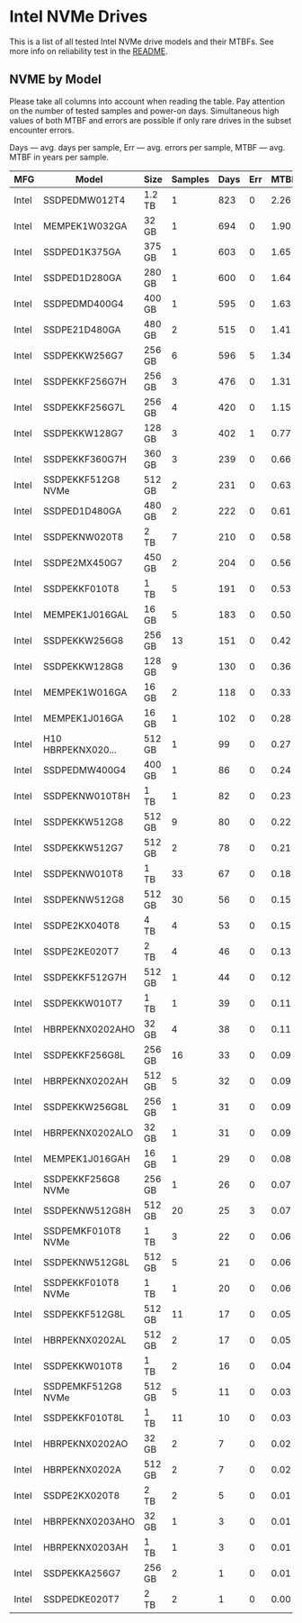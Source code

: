 Intel NVMe Drives
=================

This is a list of all tested Intel NVMe drive models and their MTBFs. See more
info on reliability test in the [README](https://github.com/linuxhw/SMART).

NVME by Model
------------

Please take all columns into account when reading the table. Pay attention on the
number of tested samples and power-on days. Simultaneous high values of both MTBF
and errors are possible if only rare drives in the subset encounter errors.

Days   — avg. days per sample,
Err    — avg. errors per sample,
MTBF   — avg. MTBF in years per sample.

| MFG       | Model              | Size   | Samples | Days  | Err   | MTBF   |
|-----------|--------------------|--------|---------|-------|-------|--------|
| Intel     | SSDPEDMW012T4      | 1.2 TB | 1       | 823   | 0     | 2.26   |
| Intel     | MEMPEK1W032GA      | 32 GB  | 1       | 694   | 0     | 1.90   |
| Intel     | SSDPED1K375GA      | 375 GB | 1       | 603   | 0     | 1.65   |
| Intel     | SSDPED1D280GA      | 280 GB | 1       | 600   | 0     | 1.64   |
| Intel     | SSDPEDMD400G4      | 400 GB | 1       | 595   | 0     | 1.63   |
| Intel     | SSDPE21D480GA      | 480 GB | 2       | 515   | 0     | 1.41   |
| Intel     | SSDPEKKW256G7      | 256 GB | 6       | 596   | 5     | 1.34   |
| Intel     | SSDPEKKF256G7H     | 256 GB | 3       | 476   | 0     | 1.31   |
| Intel     | SSDPEKKF256G7L     | 256 GB | 4       | 420   | 0     | 1.15   |
| Intel     | SSDPEKKW128G7      | 128 GB | 3       | 402   | 1     | 0.77   |
| Intel     | SSDPEKKF360G7H     | 360 GB | 3       | 239   | 0     | 0.66   |
| Intel     | SSDPEKKF512G8 NVMe | 512 GB | 2       | 231   | 0     | 0.63   |
| Intel     | SSDPED1D480GA      | 480 GB | 2       | 222   | 0     | 0.61   |
| Intel     | SSDPEKNW020T8      | 2 TB   | 7       | 210   | 0     | 0.58   |
| Intel     | SSDPE2MX450G7      | 450 GB | 2       | 204   | 0     | 0.56   |
| Intel     | SSDPEKKF010T8      | 1 TB   | 5       | 191   | 0     | 0.53   |
| Intel     | MEMPEK1J016GAL     | 16 GB  | 5       | 183   | 0     | 0.50   |
| Intel     | SSDPEKKW256G8      | 256 GB | 13      | 151   | 0     | 0.42   |
| Intel     | SSDPEKKW128G8      | 128 GB | 9       | 130   | 0     | 0.36   |
| Intel     | MEMPEK1W016GA      | 16 GB  | 2       | 118   | 0     | 0.33   |
| Intel     | MEMPEK1J016GA      | 16 GB  | 1       | 102   | 0     | 0.28   |
| Intel     | H10 HBRPEKNX020... | 512 GB | 1       | 99    | 0     | 0.27   |
| Intel     | SSDPEDMW400G4      | 400 GB | 1       | 86    | 0     | 0.24   |
| Intel     | SSDPEKNW010T8H     | 1 TB   | 1       | 82    | 0     | 0.23   |
| Intel     | SSDPEKKW512G8      | 512 GB | 9       | 80    | 0     | 0.22   |
| Intel     | SSDPEKKW512G7      | 512 GB | 2       | 78    | 0     | 0.21   |
| Intel     | SSDPEKNW010T8      | 1 TB   | 33      | 67    | 0     | 0.18   |
| Intel     | SSDPEKNW512G8      | 512 GB | 30      | 56    | 0     | 0.15   |
| Intel     | SSDPE2KX040T8      | 4 TB   | 4       | 53    | 0     | 0.15   |
| Intel     | SSDPE2KE020T7      | 2 TB   | 4       | 46    | 0     | 0.13   |
| Intel     | SSDPEKKF512G7H     | 512 GB | 1       | 44    | 0     | 0.12   |
| Intel     | SSDPEKKW010T7      | 1 TB   | 1       | 39    | 0     | 0.11   |
| Intel     | HBRPEKNX0202AHO    | 32 GB  | 4       | 38    | 0     | 0.11   |
| Intel     | SSDPEKKF256G8L     | 256 GB | 16      | 33    | 0     | 0.09   |
| Intel     | HBRPEKNX0202AH     | 512 GB | 5       | 32    | 0     | 0.09   |
| Intel     | SSDPEKKW256G8L     | 256 GB | 1       | 31    | 0     | 0.09   |
| Intel     | HBRPEKNX0202ALO    | 32 GB  | 1       | 31    | 0     | 0.09   |
| Intel     | MEMPEK1J016GAH     | 16 GB  | 1       | 29    | 0     | 0.08   |
| Intel     | SSDPEKKF256G8 NVMe | 256 GB | 1       | 26    | 0     | 0.07   |
| Intel     | SSDPEKNW512G8H     | 512 GB | 20      | 25    | 3     | 0.07   |
| Intel     | SSDPEMKF010T8 NVMe | 1 TB   | 3       | 22    | 0     | 0.06   |
| Intel     | SSDPEKNW512G8L     | 512 GB | 5       | 21    | 0     | 0.06   |
| Intel     | SSDPEKKF010T8 NVMe | 1 TB   | 1       | 20    | 0     | 0.06   |
| Intel     | SSDPEKKF512G8L     | 512 GB | 11      | 17    | 0     | 0.05   |
| Intel     | HBRPEKNX0202AL     | 512 GB | 2       | 17    | 0     | 0.05   |
| Intel     | SSDPEKKW010T8      | 1 TB   | 2       | 16    | 0     | 0.04   |
| Intel     | SSDPEMKF512G8 NVMe | 512 GB | 5       | 11    | 0     | 0.03   |
| Intel     | SSDPEKKF010T8L     | 1 TB   | 11      | 10    | 0     | 0.03   |
| Intel     | HBRPEKNX0202AO     | 32 GB  | 2       | 7     | 0     | 0.02   |
| Intel     | HBRPEKNX0202A      | 512 GB | 2       | 7     | 0     | 0.02   |
| Intel     | SSDPE2KX020T8      | 2 TB   | 2       | 5     | 0     | 0.01   |
| Intel     | HBRPEKNX0203AHO    | 32 GB  | 1       | 3     | 0     | 0.01   |
| Intel     | HBRPEKNX0203AH     | 1 TB   | 1       | 3     | 0     | 0.01   |
| Intel     | SSDPEKKA256G7      | 256 GB | 2       | 1     | 0     | 0.01   |
| Intel     | SSDPEDKE020T7      | 2 TB   | 2       | 1     | 0     | 0.00   |

